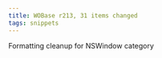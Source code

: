 ```yaml
---
title: WOBase r213, 31 items changed
tags: snippets
---
```


Formatting cleanup for NSWindow category
